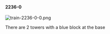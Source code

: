 #### 2236-0
![train-2236-0-0.png](https://github.com/lil-lab/nlvr/raw/master/nlvr/train/images/28/train-2236-0-0.png "train-2236-0-0.png")

There are 2 towers with a blue block at the base